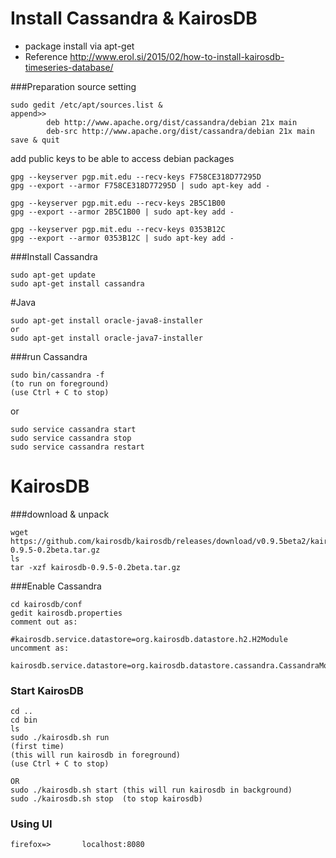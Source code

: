 # Install Cassandra & KairosDB
- package install via apt-get
- Reference 
http://www.erol.si/2015/02/how-to-install-kairosdb-timeseries-database/



###Preparation
source setting
```
sudo gedit /etc/apt/sources.list &
append>>
        deb http://www.apache.org/dist/cassandra/debian 21x main
        deb-src http://www.apache.org/dist/cassandra/debian 21x main
save & quit
```

add public keys to be able to access debian packages
```
gpg --keyserver pgp.mit.edu --recv-keys F758CE318D77295D
gpg --export --armor F758CE318D77295D | sudo apt-key add -
 
gpg --keyserver pgp.mit.edu --recv-keys 2B5C1B00
gpg --export --armor 2B5C1B00 | sudo apt-key add -
 
gpg --keyserver pgp.mit.edu --recv-keys 0353B12C
gpg --export --armor 0353B12C | sudo apt-key add -
```

###Install Cassandra
```
sudo apt-get update
sudo apt-get install cassandra
```

#Java
```
sudo apt-get install oracle-java8-installer
or
sudo apt-get install oracle-java7-installer
```


###run Cassandra
```
sudo bin/cassandra -f 
(to run on foreground)
(use Ctrl + C to stop)
```
or
```
sudo service cassandra start
sudo service cassandra stop
sudo service cassandra restart
```

# KairosDB

###download & unpack
```
wget https://github.com/kairosdb/kairosdb/releases/download/v0.9.5beta2/kairosdb-0.9.5-0.2beta.tar.gz
ls
tar -xzf kairosdb-0.9.5-0.2beta.tar.gz
```

###Enable Cassandra
```
cd kairosdb/conf
gedit kairosdb.properties
comment out as:
                #kairosdb.service.datastore=org.kairosdb.datastore.h2.H2Module
uncomment as:
                kairosdb.service.datastore=org.kairosdb.datastore.cassandra.CassandraModule
```

### Start KairosDB
```
cd ..
cd bin
ls
sudo ./kairosdb.sh run 
(first time)
(this will run kairosdb in foreground)
(use Ctrl + C to stop)

OR
sudo ./kairosdb.sh start (this will run kairosdb in background)
sudo ./kairosdb.sh stop  (to stop kairosdb)
```

### Using UI
```
firefox=>       localhost:8080
```
